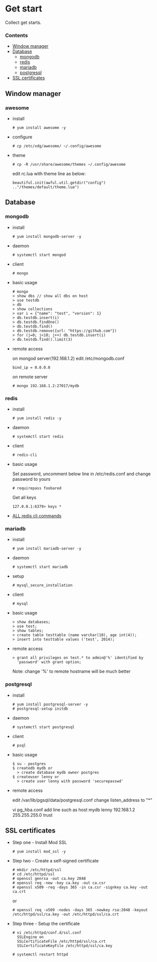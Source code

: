 # Get start

Collect get starts.

### Contents

- [Window manager](#window-manager)
- [Database](#database)
    - [mongodb](#mongodb)
    - [redis](#redis)
    - [mariadb](#mariadb)
    - [postgresql](#postgresql)
- [SSL certificates](#ssl-certificates)

## Window manager

### awesome

- install
      
    ```
    # yum install awesome -y
    ```

- configure

    ```
    # cp /etc/xdg/awesome/ ~/.config/awesome
    ```

- theme

    ```
    # cp -R /usr/share/awesome/themes ~/.config/awesome
    ```

    edit rc.lua with theme line as below:

    ```
    beautiful.init(awful.util.getdir("config") .."/themes/default/theme.lua")
    ```

## Database

### mongodb

- install

    ```
    # yum install mongodb-server -y
    ```

- daemon

    ```
    # systemctl start mongod
    ```

- client

    ```
    # mongo
    ```

- basic usage

    ```
    # mongo
    > show dbs // show all dbs on host
    > use testdb
    > db
    > show collections
    > var i = {"name": "test", "version": 1}
    > db.testdb.insert(i)
    > db.testdb.findOne()
    > db.testdb.find()
    > db.testdb.remove({url: "https://github.com"})
    > for (j=0; j<10; j++) db.testdb.insert(i)
    > db.testdb.find().limit(3)
    ```

- remote access
      
    on mongod server(192.168.1.2)
    edit /etc/mongodb.conf

    ```
    bind_ip = 0.0.0.0
    ```

    on remote server

    ```
    # mongo 192.168.1.2:27017/mydb
    ```

### redis

- install

    ```
    # yum install redis -y
    ```

- daemon

    ```
    # systemctl start redis
    ```

- client
     
    ```
    # redis-cli
    ```

- basic usage

    Set password, uncomment below line in /etc/redis.conf and change password to yours

    ```
    # requirepass foobared
    ```

    Get all keys

    ```
    127.0.0.1:6379> keys *
    ```

- [ALL redis cli commands](http://redis.io/commands)

### mariadb

- install

    ```
    # yum install mariadb-server -y
    ```

- daemon

    ```
    # systemctl start mariadb
    ```

- setup

    ```
    # mysql_secure_installation
    ```

- client

    ```
    # mysql
    ```

- basic usage

    ```
    > show databases;
    > use test;
    > show tables;
    > create table testtable (name varchar(10), age int(4));
    > insert into testtable values ('test', 2014);
    ```

- remote access

    ```
    > grant all privileges on test.* to admin@'%' identified by
      'password' with grant option;
    ```

    Note: change '%' to remote hostname will be much better

### postgresql

- install

    ```
    # yum install postgresql-server -y
    # postgresql-setup initdb
    ```

- daemon

    ```
    # systemctl start postgresql
    ```

- client

    ```
    # psql
    ```

- basic usage

    ```
    $ su - postgres
    $ createdb mydb or
      > create database mydb owner postgres
    $ createuser lenny or 
      > create user lenny with password 'securepasswd'
    ```

- remote access

    
    edit /var/lib/pgsql/data/postgresql.conf
      change listen_address to "*"

    vi pg_hba.conf
      add line such as
      host mydb lenny 192.168.1.2 255.255.255.0 trust

## SSL certificates

- Step one - Install Mod SSL

    ```
    # yum install mod_ssl -y
    ```

- Step two - Create a self-signed certificate

    ```
    # mkdir /etc/httpd/ssl
    # cd /etc/httpd/ssl
    # openssl genrsa -out ca.key 2048
    # openssl req -new -key ca.key -out ca.csr
    # openssl x509 -req -days 365 -in ca.csr -signkey ca.key -out ca.crt
    ```

    or

    ```
    # openssl req -x509 -nodes -days 365 -newkey rsa:2048 -keyout /etc/httpd/ssl/ca.key -out /etc/httpd/ssl/ca.crt
    ```

- Step three - Setup the certificate

    ```
    # vi /etc/httpd/conf.d/ssl.conf
      SSLEngine on
      SSLCertificateFile /etc/httpd/ssl/ca.crt
      SSLCertificateKeyFile /etc/httpd/ssl/ca.key 
    ```

    ```
    # systemctl restart httpd
    ```
